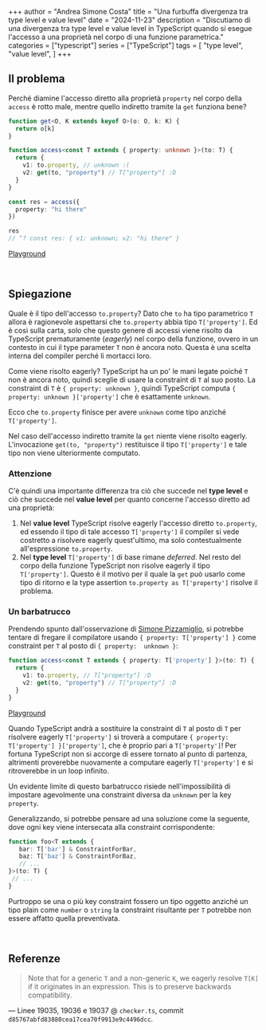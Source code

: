 +++
author = "Andrea Simone Costa"
title = "Una furbuffa divergenza tra type level e value level"
date = "2024-11-23"
description = "Discutiamo di una divergenza tra type level e value level in TypeScript quando si esegue l'accesso a una proprietà nel corpo di una funzione parametrica."
categories = ["typescript"]
series = ["TypeScript"]
tags = [
    "type level",
    "value level",
]
+++

## Il problema

Perché diamine l'accesso diretto alla proprietà `property` nel corpo della `access` è rotto male, mentre quello indiretto tramite la `get` funziona bene?

```ts
function get<O, K extends keyof O>(o: O, k: K) {
  return o[k]
}

function access<const T extends { property: unknown }>(to: T) {
  return {
    v1: to.property, // unknown :(
    v2: get(to, "property") // T["property"] :D
  }
}

const res = access({
  property: "hi there"
})

res
// ^? const res: { v1: unknown; v2: "hi there" }
```

[Playground](https://www.typescriptlang.org/play/#code/GYVwdgxgLglg9mABAcwKZQDwHkA0iDSiqAHlKmACYDOiA1qgJ5zCJYB8AFHAFyt6298ASkQBvAFCJEAJ3QhpSOAG1aAXXEBfceNCRYCRAEMIEVFSoYICKlEQAVIqXLUxiAA7S4b1NKgNe4LRgcADuSBqcUDz2IhJSslDySHFSiABuAIy8UQB0Hl4+fjiSqWkATLxoUBxReABE+d6+DHVCJVpa4lZgNjJmiAC8RiZmVBwpjYX+iHUAFjCIULM+qHWabeKyVOIA9DuIAHoA-EA)

&nbsp;

## Spiegazione

Quale è il tipo dell'accesso `to.property`? Dato che `to` ha tipo parametrico `T` allora è ragionevole aspettarsi che `to.property` abbia tipo `T['property']`. Ed è così sulla carta, solo che questo genere di accessi viene risolto da TypeScript prematuramente (_eagerly_) nel corpo della funzione, ovvero in un contesto in cui il type parameter `T` non è ancora noto. Questa è una scelta interna del compiler perché li mortacci loro.

Come viene risolto eagerly? TypeScript ha un po' le mani legate poiché `T` non è ancora noto, quindi sceglie di usare la constraint di `T` al suo posto. La constraint di `T` è `{ property: unknown }`, quindi TypeScript computa `{ property: unknown }['property']` che è esattamente `unknown`.

Ecco che `to.property` finisce per avere `unknown` come tipo anziché `T['property']`.

Nel caso dell'accesso indiretto tramite la `get` niente viene risolto eagerly. L'invocazione `get(to, "property")` restituisce il tipo `T['property']` e tale tipo non viene ulteriormente computato.

### Attenzione

C'è quindi una importante differenza tra ciò che succede nel __type level__ e ciò che succede nel __value level__ per quanto concerne l'accesso diretto ad una proprietà:

1. Nel __value level__ TypeScript risolve eagerly l'accesso diretto `to.property`, ed essendo il tipo di tale accesso `T['property']` il compiler si vede costretto a risolvere eagerly quest'ultimo, ma solo contestualmente all'espressione `to.property`.
2. Nel __type level__ `T['property']` di base rimane _deferred_. Nel resto del corpo della funzione TypeScript non risolve eagerly il tipo `T['property']`. Questo è il motivo per il quale la `get` può usarlo come tipo di ritorno e la type assertion `to.property as T['property']` risolve il problema.

### Un barbatrucco

Prendendo spunto dall'osservazione di [Simone Pizzamiglio](https://www.linkedin.com/feed/update/urn:li:activity:7266140760259874816?commentUrn=urn%3Ali%3Acomment%3A%28activity%3A7266140760259874816%2C7266155649187659778%29&dashCommentUrn=urn%3Ali%3Afsd_comment%3A%287266155649187659778%2Curn%3Ali%3Aactivity%3A7266140760259874816%29), si potrebbe tentare di fregare il compilatore usando `{ property: T['property'] }` come constraint per `T` al posto di `{ property:  unknown }`:

```ts
function access<const T extends { property: T['property'] }>(to: T) {
  return {
    v1: to.property, // T["property"] :D
    v2: get(to, "property") // T["property"] :D
  }
}
```

[Playground](https://www.typescriptlang.org/play/?#code/GYVwdgxgLglg9mABAcwKZQDwHkA0iDSiqAHlKmACYDOiA1qgJ5zCJYB8AFHAFyt6298ASkQBvAFCJEAJ3QhpSOAG1aAXXEBfceNCRYCRAEMIEVFSoYICKlEQAVIqXLUxiAA7S4b1NKgNedkoA5B5ePn5BqoganFA89iISUrJQ8khJUogAbgCMvHEAdKHevgw4kplZAEy8aFAccXgARMXhDE1CFVpa4lZgNjJmiAC8RiZmVBwZraW8TQAWMIhQ8z6oTZqd4rJU4gD0e4gAegD8QA)

Quando TypeScript andrà a sostituire la constraint di `T` al posto di `T` per risolvere eagerly `T['property']` si troverà a computare `{ property: T['property'] }['property']`, che è proprio pari a `T['property']`! Per fortuna TypeScript non si accorge di essere tornato al punto di partenza, altrimenti proverebbe nuovamente a computare eagerly `T['property']` e si ritroverebbe in un loop infinito.

Un evidente limite di questo barbatrucco risiede nell'impossibilità di impostare agevolmente una constraint diversa da `unknown` per la key `property`.

Generalizzando, si potrebbe pensare ad una soluzione come la seguente, dove ogni key viene intersecata alla constraint corrispondente:

 ```ts
function foo<T extends { 
    bar: T['bar'] & ConstraintForBar,
    baz: T['baz'] & ConstraintForBaz,
    // ...
}>(to: T) {
  // ...
}
 ```

Purtroppo se una o più key constraint fossero un tipo oggetto anziché un tipo plain come `number` o `string` la constraint risultante per `T` potrebbe non essere affatto quella preventivata.

&nbsp;

## Referenze

> Note that for a generic `T` and a non-generic `K`, we eagerly resolve `T[K]` if it originates in an expression. This is to preserve backwards compatibility.

— Linee 19035, 19036 e 19037 @ `checker.ts`, commit `d85767abfd83880cea17cea70f9913e9c4496dcc`.

